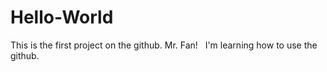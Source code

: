 # Hello-World
This is the first project on the github.
Mr. Fan!
    I'm learning how to use the github.
